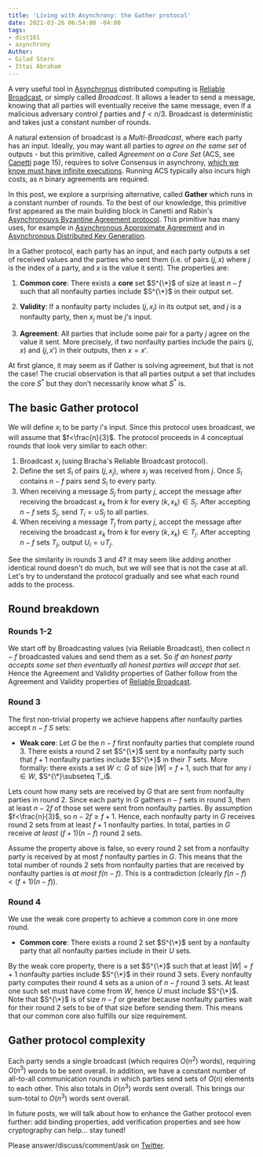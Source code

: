 ```yaml
---
title: 'Living with Asynchrony: the Gather protocol'
date: 2021-03-26 06:54:00 -04:00
tags:
- dist101
- asynchrony
Author:
- Gilad Stern
- Ittai Abraham
---
```


A very useful tool in [Asynchronus](https://decentralizedthoughts.github.io/2019-06-01-2019-5-31-models/) distributed computing is [Reliable Broadcast](https://decentralizedthoughts.github.io/2020-09-19-living-with-asynchrony-brachas-reliable-broadcast/), or simply called *Broadcast*. It allows a leader to send a message, knowing that all parties will eventually receive the same message, even if a malicious adversary control $f$ parties and $f<n/3$. Broadcast is deterministic and takes just a constant number of rounds. 


A natural extension of broadcast is a *Multi-Broadcast*, where each party has an input. Ideally, you may want all parties to *agree on the same set* of outputs - but this primitive, called *Agreement on a Core Set* (ACS, see [Canetti](http://www.cs.technion.ac.il/users/wwwb/cgi-bin/tr-get.cgi/1993/CS/CS0755.pdf) page 15), requires to solve Consensus in asynchrony, [which we know must have infinite executions](https://decentralizedthoughts.github.io/2019-12-15z-asynchrony-uncommitted-lower-bound/). Running ACS typically also incurs high costs, as $n$ binary agreements are required.



In this post, we explore a surprising alternative, called **Gather** which runs in a constant number of rounds. To the best of our knowledge, this primitive first appeared as the main building block in Canetti and Rabin's [Asynchronouys Byzantine Agreement protocol](https://www.net.t-labs.tu-berlin.de/~petr/FDC-07/papers/CR93.pdf). This primitive has many uses, for example in [Asynchronous Approximate Agreement](https://www.cs.huji.ac.il/~ittaia/papers/AAD-OPODIS04.pdf) and in [Asynchronous Distributed Key Generation](https://arxiv.org/abs/2102.09041). 


In a Gather protocol, each party has an input, and each party outputs a set of received values and the parties who sent them (i.e. of pairs $(j,x)$ where $j$ is the index of a party, and $x$ is the value it sent). The properties are:


1. **Common core**: There exists a **core** set $S^{\*}$ of size at least $n-f$ such that all nonfaulty parties include $S^{\*}$ in their output set. 

2. **Validity**: If a nonfaulty party includes $(j,x_j)$ in its output set, and $j$ is a nonfaulty party, then $x_j$ must be $j$'s input. 

3. **Agreement**: All parties that include some pair for a party $j$ agree on the value it sent. More precisely, if two nonfaulty parties include the pairs $(j,x)$ and $(j,x')$ in their outputs, then $x=x'$. 

At first glance, it may seem as if Gather is solving agreement, but that is not the case!  The crucial observation is that all parties output a set that includes the core $S^{*}$ but they don't necessarily know what $S^{*}$ is.

## The basic Gather protocol

We will define $x_i$ to be party $i$'s input. Since this protocol uses broadcast, we will assume that $f<\frac{n}{3}$. The protocol proceeds in $4$ conceptual rounds that look very similar to each other:

1. Broadcast $x_i$ (using Bracha's Reliable Broadcast protocol).
2. Define the set $S_i$ of pairs $(j,x_j)$, where $x_j$ was received from $j$. Once $S_i$ contains $n-f$ pairs send $S_i$ to every party.
3. When receiving a message $S_j$ from party $j$, accept the message after receiving the broadcast $x_k$ from $k$ for every $(k,x_k)\in S_j$. After accepting $n-f$ sets $S_j$, send $T_i=\cup S_j$ to all parties.
4. When receiving a message $T_j$ from party $j$, accept the message after receiving the broadcast $x_k$ from $k$ for every $(k,x_k)\in T_j$. After accepting $n-f$ sets $T_j$, output $U_i=\cup T_j$.

See the similarity in rounds 3 and 4? it may seem like adding another identical round doesn't do much, but we will see that is not the case at all.
Let's try to understand the protocol gradually and see what each round adds to the process.

## Round breakdown

### Rounds 1-2
We start off by Broadcasting values (via Reliable Broadcast), then collect $n-f$ broadcasted values and send them as a set. So *if an honest party accepts some set then eventually all honest parties will accept that set*. Hence the Agreement and Validity properties of Gather follow from the Agreement and Validity properties of [Reliable Broadcast](https://decentralizedthoughts.github.io/2020-09-19-living-with-asynchrony-brachas-reliable-broadcast/).

### Round 3
The first non-trivial property we achieve happens after nonfaulty parties accept $n-f$ $S$ sets:

* **Weak core**: Let $G$ be the $n-f$ first nonfaulty parties that complete round 3. There exists a round 2 set $S^{\*}$ sent by a nonfaulty party such that $f+1$ nonfaulty parties include $S^{\*}$ in their $T$ sets.
More formally: there exists a set $W \subset G$ of size $|W|=f+1$, such that for any $i\in W$, $S^{\*}\subseteq T_i$. 


Lets count how many sets are received by $G$ that are sent from nonfaulty parties in round 2. Since each party in $G$ gathers $n-f$ sets in round 3, then at least $n-2f$ of those set were sent from nonfaulty parties. By assumption $f<\frac{n}{3}$, so $n-2f\geq f+1$. Hence, each nonfaulty party in $G$ receives round 2 sets from at least $f+1$ nonfaulty parties. In total, parties in $G$ receive *at least* $(f+1)(n-f)$ round 2 sets.

Assume the property above is false, so every round 2 set from a nonfaulty party is received by at most $f$ nonfaulty parties in $G$. This means that the total number of rounds 2 sets from nonfaulty parties that are received by nonfaulty parties is *at most* *$f(n-f)$*. This is a contradiction (clearly $f(n-f)<(f+1)(n-f)$).



### Round 4

We use the weak core property to achieve a common core in one more round. 

* **Common core**: There exists a round 2 set $S^{\*}$ sent by a nonfaulty party that all nonfaulty parties include in their $U$ sets. 

By the weak core property, there is a set $S^{\*}$  such that at least $|W|=f+1$ nonfaulty parties include $S^{\*}$ in their round 3 sets. Every nonfaulty party computes their round 4 sets as a union of $n-f$ round 3 sets. At least one such set must have come from $W$, hence $U$ must include $S^{\*}$. Note that $S^{\*}$ is of size $n-f$ or greater because nonfaulty parties wait for their round 2 sets to be of that size before sending them. This means that our common core also fulfills our size requirement.


## Gather protocol complexity

Each party sends a single broadcast (which requires $O(n^2)$ words), requiring $O(n^3)$ words to be sent overall. In addition, we have a constant number of all-to-all communication rounds in which parties send sets of $O(n)$ elements to each other. This also totals in $O(n^3)$ words sent overall. This brings our sum-total to $O(n^3)$ words sent overall.

In future posts, we will talk about how to enhance the Gather protocol even further: add binding properties, add verification properties and see how cryptography can help... stay tuned!


Please answer/discuss/comment/ask on [Twitter](...). 

